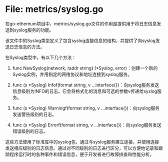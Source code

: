 # File: metrics/syslog.go

在go-ethereum项目中，metrics/syslog.go文件的作用是提供用于将日志信息发送到syslog服务的功能。

该文件中的Syslog类型定义了包含syslog连接信息的结构，并提供了向syslog发送日志信息的方法。

在Syslog类型中，有以下几个方法：

1. func NewSyslog(network, raddr string) (*Syslog, error)：创建一个新的Syslog实例，并用指定的网络协议和地址连接到syslog服务。

2. func (s *Syslog) Infof(format string, v ...interface{})：向syslog服务发送信息级别为INFO的日志。它会将格式化的消息和可选的参数v传递给syslog服务。

3. func (s *Syslog) Warningf(format string, v ...interface{})：向syslog服务发送警告级别的日志。

4. func (s *Syslog) Errorf(format string, v ...interface{})：向syslog服务发送错误级别的日志。

这些方法使用了标准库中的syslog包，通过与syslog服务建立连接，并使用连接发送相应级别的日志信息。通过对不同级别的日志进行区分，可以方便地记录和跟踪程序运行时的各种事件和错误信息，便于开发者进行故障排查和性能分析。

